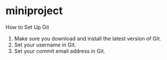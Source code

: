 # miniproject
How to Set Up Git
1. Make sure you download and install the latest version of Git.
2. Set your username in Git.
3. Set your commit email address in Git.
